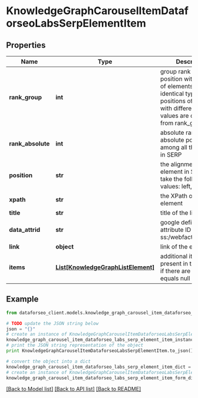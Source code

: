 # KnowledgeGraphCarouselItemDataforseoLabsSerpElementItem


## Properties

Name | Type | Description | Notes
------------ | ------------- | ------------- | -------------
**rank_group** | **int** | group rank in SERP position within a group of elements with identical type values positions of elements with different type values are omitted from rank_group | [optional] 
**rank_absolute** | **int** | absolute rank in SERP absolute position among all the elements in SERP | [optional] 
**position** | **str** | the alignment of the element in SERP can take the following values: left, right | [optional] 
**xpath** | **str** | the XPath of the element | [optional] 
**title** | **str** | title of the link | [optional] 
**data_attrid** | **str** | google defined data attribute ID example: ss:/webfacts:net_worth | [optional] 
**link** | **object** | link of the element | [optional] 
**items** | [**List[KnowledgeGraphListElement]**](KnowledgeGraphListElement.md) | additional items present in the element if there are none, equals null | [optional] 

## Example

```python
from dataforseo_client.models.knowledge_graph_carousel_item_dataforseo_labs_serp_element_item import KnowledgeGraphCarouselItemDataforseoLabsSerpElementItem

# TODO update the JSON string below
json = "{}"
# create an instance of KnowledgeGraphCarouselItemDataforseoLabsSerpElementItem from a JSON string
knowledge_graph_carousel_item_dataforseo_labs_serp_element_item_instance = KnowledgeGraphCarouselItemDataforseoLabsSerpElementItem.from_json(json)
# print the JSON string representation of the object
print KnowledgeGraphCarouselItemDataforseoLabsSerpElementItem.to_json()

# convert the object into a dict
knowledge_graph_carousel_item_dataforseo_labs_serp_element_item_dict = knowledge_graph_carousel_item_dataforseo_labs_serp_element_item_instance.to_dict()
# create an instance of KnowledgeGraphCarouselItemDataforseoLabsSerpElementItem from a dict
knowledge_graph_carousel_item_dataforseo_labs_serp_element_item_form_dict = knowledge_graph_carousel_item_dataforseo_labs_serp_element_item.from_dict(knowledge_graph_carousel_item_dataforseo_labs_serp_element_item_dict)
```
[[Back to Model list]](../README.md#documentation-for-models) [[Back to API list]](../README.md#documentation-for-api-endpoints) [[Back to README]](../README.md)


